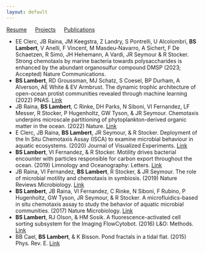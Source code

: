 ```yaml
---
layout: default
---
```

[Resume](./resume.md) &emsp; [Projects](./projects.md) &emsp; [Publications](./pubs.md)

* EE Clerc, JB Raina, JM Keegstra, Z Landry, S Pontrelli, U Alcolombri, **BS Lambert**, V Anelli, F Vincent, M Masdeu-Navarro, A Sichert, F De Schaetzen, R Simó, JH Hehemann, A Vardi, JR Seymour & R Stocker. Strong chemotaxis by marine bacteria towards polysaccharides is enhanced by the abundant organosulfur compound DMSP (2023; Accepted) Nature Communications. 
* **BS Lambert**, RD Groussman, MJ Schatz, S Coesel, BP Durham, A Alverson, AE White & EV Armbrust. The dynamic trophic architecture of open-ocean protist communities revealed through machine learning (2022) PNAS. [Link](https://www.pnas.org/doi/10.1073/pnas.2100916119)
* JB Raina, **BS Lambert**, C Rinke, DH Parks, N Siboni, VI Fernandez, LF Messer, R Stocker, P Hugenholtz, GW Tyson, & JR Seymour. Chemotaxis underpins microscale partitioning of phytoplankton-derived organic matter in the ocean. (2022) Nature. [Link](https://www.nature.com/articles/s41586-022-04614-3)
* E Clerc, JB Raina, **BS Lambert**, JR Seymour, & R Stocker. Deployment of the In Situ Chemotaxis Assay (ISCA) to examine microbial behaviour in aquatic ecosystems. (2020) Journal of Visualized Experiments. [Link](https://www.jove.com/de/t/61062/in-situ-chemotaxis-assay-to-examine-microbial-behavior-aquatic)
* **BS Lambert**, VI Fernandez, & R Stocker. Motility drives bacterial encounter with particles responsible for carbon export throughout the ocean. (2019) Limnology and Oceanography: Letters. [Link](https://aslopubs.onlinelibrary.wiley.com/doi/full/10.1002/lol2.10113)
* JB Raina, VI Fernandez, **BS Lambert**, R Stocker, & JR Seymour. The role of microbial motility and chemotaxis in symbiosis. (2019) Nature Reviews Microbiology. [Link](https://www.nature.com/articles/s41579-019-0182-9)
* **BS Lambert**, JB Raina, VI Fernandez, C Rinke, N Siboni, F Rubino, P Hugenholtz, GW Tyson, JR Seymour, & R Stocker. A microfluidics-based in situ chemotaxis assay to study the behavior of aquatic microbial communities. (2017) Nature Microbiology. [Link](https://www.nature.com/articles/s41564-017-0010-9)    
* **BS Lambert**, RJ Olson, & HM Sosik. A fluorescence-activated cell sorting subsystem for the Imaging FlowCytobot. (2016) L&O: Methods. [Link](https://aslopubs.onlinelibrary.wiley.com/doi/full/10.1002/lom3.10145)
* BB Cael, **BS Lambert**, & K Bisson. Pond fractals in a tidal flat. (2015) Phys. Rev. E. [Link](https://journals.aps.org/pre/abstract/10.1103/PhysRevE.92.052128)
